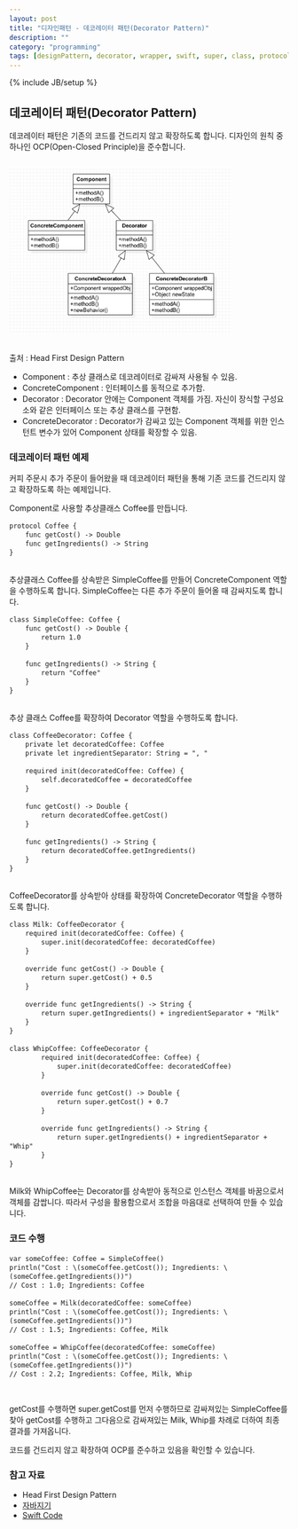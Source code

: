 ```yaml
---
layout: post
title: "디자인패턴 - 데코레이터 패턴(Decorator Pattern)"
description: ""
category: "programming"
tags: [designPattern, decorator, wrapper, swift, super, class, protocol, component, decorator, concrete, abstract, generator]
---
```

{% include JB/setup %}

## 데코레이터 패턴(Decorator Pattern)

데코레이터 패턴은 기존의 코드를 건드리지 않고 확장하도록 합니다. 디자인의 원칙 중 하나인 OCP(Open-Closed Principle)을 준수합니다. 

<br/><img src="/../../../../image/2015/Decorator_UML.png" alt="Decorator_UML" style="width: 400px;"/><br/><br/>

출처 : Head First Design Pattern

* Component
: 추상 클래스로 데코레이터로 감싸져 사용될 수 있음. 
* ConcreteComponent
: 인터페이스를 동적으로 추가함.
* Decorator
: Decorator 안에는 Component 객체를 가짐. 자신이 장식할 구성요소와 같은 인터페이스 또는 추상 클래스를 구현함.
* ConcreteDecorator
: Decorator가 감싸고 있는 Component 객체를 위한 인스턴트 변수가 있어 Component 상태를 확장할 수 있음. 

### 데코레이터 패턴 예제

커피 주문시 추가 주문이 들어왔을 때 데코레이터 패턴을 통해 기존 코드를 건드리지 않고 확장하도록 하는 예제입니다.

Component로 사용할 추상클래스 Coffee를 만듭니다.

	protocol Coffee {
		func getCost() -> Double
		func getIngredients() -> String
	}

<br/>
추상클래스 Coffee를 상속받은 SimpleCoffee를 만들어 ConcreteComponent 역할을 수행하도록 합니다. SimpleCoffee는 다른 추가 주문이 들어올 때 감싸지도록 합니다.

	class SimpleCoffee: Coffee {
		func getCost() -> Double {
			return 1.0
		}

		func getIngredients() -> String {
			return "Coffee"
		}
	}

<br/>추상 클래스 Coffee를 확장하여 Decorator 역할을 수행하도록 합니다.

	class CoffeeDecorator: Coffee {
		private let decoratedCoffee: Coffee
		private let ingredientSeparator: String = ", "

		required init(decoratedCoffee: Coffee) {
			self.decoratedCoffee = decoratedCoffee
		}

		func getCost() -> Double {
			return decoratedCoffee.getCost()
		}

		func getIngredients() -> String {
			return decoratedCoffee.getIngredients()
		}
	}

<br/>CoffeeDecorator를 상속받아 상태를 확장하여 ConcreteDecorator 역할을 수행하도록 합니다.

	class Milk: CoffeeDecorator {
		required init(decoratedCoffee: Coffee) {
			super.init(decoratedCoffee: decoratedCoffee)
		}

		override func getCost() -> Double {
			return super.getCost() + 0.5
		}

		override func getIngredients() -> String {
			return super.getIngredients() + ingredientSeparator + "Milk"
		}
	}

	class WhipCoffee: CoffeeDecorator {
			required init(decoratedCoffee: Coffee) {
				super.init(decoratedCoffee: decoratedCoffee)
			}

			override func getCost() -> Double {
				return super.getCost() + 0.7
			}

			override func getIngredients() -> String {
				return super.getIngredients() + ingredientSeparator + "Whip"
			}
	}

<br/>Milk와 WhipCoffee는 Decorator를 상속받아 동적으로 인스턴스 객체를 바꿈으로서 객체를 감쌉니다. 따라서 구성을 활용함으로서 조합을 마음대로 선택하여 만들 수 있습니다.

### 코드 수행

	var someCoffee: Coffee = SimpleCoffee()
	println("Cost : \(someCoffee.getCost()); Ingredients: \(someCoffee.getIngredients())")
	// Cost : 1.0; Ingredients: Coffee

	someCoffee = Milk(decoratedCoffee: someCoffee)
	println("Cost : \(someCoffee.getCost()); Ingredients: \(someCoffee.getIngredients())")
	// Cost : 1.5; Ingredients: Coffee, Milk

	someCoffee = WhipCoffee(decoratedCoffee: someCoffee)
	println("Cost : \(someCoffee.getCost()); Ingredients: \(someCoffee.getIngredients())")
	// Cost : 2.2; Ingredients: Coffee, Milk, Whip

<br/>

getCost를 수행하면 super.getCost를 먼저 수행하므로 감싸져있는 SimpleCoffee를 찾아 getCost를 수행하고 그다음으로 감싸져있는 Milk, Whip를 차례로 더하여 최종 결과를 가져옵니다.

코드를 건드리지 않고 확장하여 OCP를 준수하고 있음을 확인할 수 있습니다.

### 참고 자료

* Head First Design Pattern
* [자바지기][javajigi]
* [Swift Code][GitHub Swift Decorator]

[javajigi]: http://www.javajigi.net/display/SWD/ch03_decoratorpattern
[GitHub Swift Decorator]: https://github.com/ochococo/Design-Patterns-In-Swift#-decorator